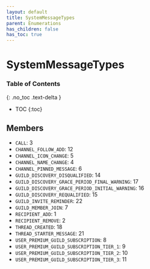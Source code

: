 ```yaml
---
layout: default
title: SystemMessageTypes
parent: Enumerations
has_children: false
has_toc: true
---
```


# SystemMessageTypes
### Table of Contents
{: .no_toc .text-delta }

- TOC
{:toc}
## Members
- `CALL`: 3
- `CHANNEL_FOLLOW_ADD`: 12
- `CHANNEL_ICON_CHANGE`: 5
- `CHANNEL_NAME_CHANGE`: 4
- `CHANNEL_PINNED_MESSAGE`: 6
- `GUILD_DISCOVERY_DISQUALIFIED`: 14
- `GUILD_DISCOVERY_GRACE_PERIOD_FINAL_WARNING`: 17
- `GUILD_DISCOVERY_GRACE_PERIOD_INITIAL_WARNING`: 16
- `GUILD_DISCOVERY_REQUALIFIED`: 15
- `GUILD_INVITE_REMINDER`: 22
- `GUILD_MEMBER_JOIN`: 7
- `RECIPIENT_ADD`: 1
- `RECIPIENT_REMOVE`: 2
- `THREAD_CREATED`: 18
- `THREAD_STARTER_MESSAGE`: 21
- `USER_PREMIUM_GUILD_SUBSCRIPTION`: 8
- `USER_PREMIUM_GUILD_SUBSCRIPTION_TIER_1`: 9
- `USER_PREMIUM_GUILD_SUBSCRIPTION_TIER_2`: 10
- `USER_PREMIUM_GUILD_SUBSCRIPTION_TIER_3`: 11
